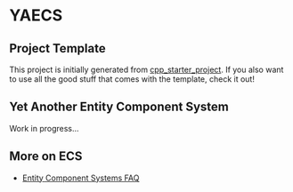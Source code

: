 # YAECS

## Project Template

This project is initially generated from [cpp_starter_project](https://github.com/lefticus/cpp_starter_project). If you also want to use all the good stuff that comes with the template, check it out!

## Yet Another Entity Component System

Work in progress...

## More on ECS

* [Entity Component Systems FAQ](https://github.com/SanderMertens/ecs-faq)